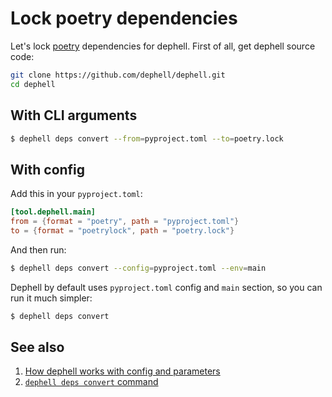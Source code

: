 # Lock poetry dependencies

Let's lock [poetry](https://github.com/sdispater/poetry) dependencies for dephell. First of all, get dephell source code:

```bash
git clone https://github.com/dephell/dephell.git
cd dephell
```

## With CLI arguments

```bash
$ dephell deps convert --from=pyproject.toml --to=poetry.lock
```

## With config

Add this in your `pyproject.toml`:

```toml
[tool.dephell.main]
from = {format = "poetry", path = "pyproject.toml"}
to = {format = "poetrylock", path = "poetry.lock"}
```

And then run:

```bash
$ dephell deps convert --config=pyproject.toml --env=main
```

Dephell by default uses `pyproject.toml` config and `main` section, so you can run it much simpler:

```bash
$ dephell deps convert
```

## See also

1. [How dephell works with config and parameters](config)
1. [`dephell deps convert` command](cmd-deps-convert)
